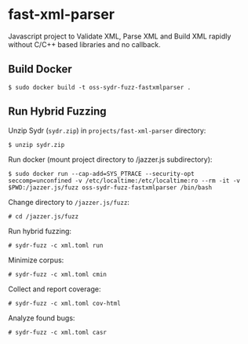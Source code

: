 # fast-xml-parser

Javascript project to Validate XML, Parse XML and Build XML rapidly without C/C++ based libraries and no callback.

## Build Docker

    $ sudo docker build -t oss-sydr-fuzz-fastxmlparser .

## Run Hybrid Fuzzing

Unzip Sydr (`sydr.zip`) in `projects/fast-xml-parser` directory:

    $ unzip sydr.zip

Run docker (mount project directory to /jazzer.js subdirectory):

    $ sudo docker run --cap-add=SYS_PTRACE --security-opt seccomp=unconfined -v /etc/localtime:/etc/localtime:ro --rm -it -v $PWD:/jazzer.js/fuzz oss-sydr-fuzz-fastxmlparser /bin/bash

Change directory to `/jazzer.js/fuzz`:

    # cd /jazzer.js/fuzz

Run hybrid fuzzing:

    # sydr-fuzz -c xml.toml run

Minimize corpus:

    # sydr-fuzz -c xml.toml cmin

Collect and report coverage:

    # sydr-fuzz -c xml.toml cov-html

Analyze found bugs:

    # sydr-fuzz -c xml.toml casr

